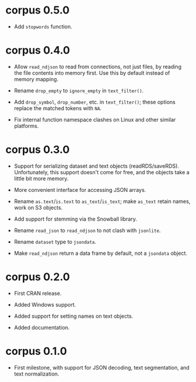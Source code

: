 # corpus 0.5.0

* Add `stopwords` function.


# corpus 0.4.0

* Allow `read_ndjson` to read from connections, not just files, by
  reading the file contents into memory first. Use this by default
  instead of memory mapping.

* Rename `drop_empty` to `ignore_empty` in `text_filter()`.

* Add `drop_symbol`, `drop_number`, etc. in `text_filter()`; these
  options replace the matched tokens with `NA`.

* Fix internal function namespace clashes on Linux and other similar
  platforms.


# corpus 0.3.0

* Support for serializing dataset and text objects (readRDS/saveRDS).
  Unfortunately, this support doesn't come for free, and the objects
  take a little bit more memory.

* More convenient interface for accessing JSON arrays.

* Rename `as.text`/`is.text` to `as_text`/`is_text`; make `as_text`
  retain names, work on S3 objects.

* Add support for stemming via the Snowball library.

* Rename `read_json` to `read_ndjson` to not clash with `jsonlite`.

* Rename `dataset` type to `jsondata`.

* Make `read_ndjson` return a data frame by default, not a `jsondata`
  object.


# corpus 0.2.0

* First CRAN release.

* Added Windows support.

* Added support for setting names on text objects.

* Added documentation.


# corpus 0.1.0

* First milestone, with support for JSON decoding, text segmentation,
  and text normalization.
